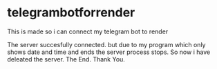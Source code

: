 # telegrambotforrender
This is made so i can connect my telegram bot to render

The server succesfully connected. but due to my program which only shows date and time and ends the server process stops.
So now i have deleated the server. 
The End.
Thank You.
